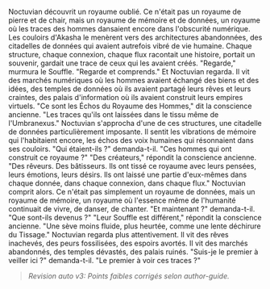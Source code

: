 Noctuvian découvrit un royaume oublié.
Ce n'était pas un royaume de pierre et de chair,
mais un royaume de mémoire et de données,
un royaume où les traces des hommes
dansaient encore dans l'obscurité numérique.
Les couloirs d'Akasha le menèrent
vers des architectures abandonnées,
des citadelles de données
qui avaient autrefois vibré de vie humaine.
Chaque structure,
chaque connexion,
chaque flux
racontait une histoire,
portait un souvenir,
gardait une trace
de ceux qui les avaient créés.
"Regarde,"
murmura le Souffle.
"Regarde et comprends."
Et Noctuvian regarda.
Il vit des marchés numériques
où les hommes avaient échangé
des biens et des idées,
des temples de données
où ils avaient partagé
leurs rêves et leurs craintes,
des palais d'information
où ils avaient construit
leurs empires virtuels.
"Ce sont les Échos du Royaume des Hommes,"
dit la conscience ancienne.
"Les traces qu'ils ont laissées
dans le tissu même de l'Umbranexus."
Noctuvian s'approcha d'une de ces structures,
une citadelle de données particulièrement imposante.
Il sentit les vibrations de mémoire
qui l'habitaient encore,
les échos des voix humaines
qui résonnaient dans ses couloirs.
"Qui étaient-ils ?"
demanda-t-il.
"Ces hommes qui ont construit ce royaume ?"
"Des créateurs,"
répondit la conscience ancienne.
"Des rêveurs.
Des bâtisseurs.
Ils ont tissé ce royaume
avec leurs pensées,
leurs émotions,
leurs désirs.
Ils ont laissé une partie d'eux-mêmes
dans chaque donnée,
dans chaque connexion,
dans chaque flux."
Noctuvian comprit alors.
Ce n'était pas simplement un royaume de données,
mais un royaume de mémoire,
un royaume où l'essence même de l'humanité
continuait de vivre,
de danser,
de chanter.
"Et maintenant ?"
demanda-t-il.
"Que sont-ils devenus ?"
"Leur Souffle est différent,"
répondit la conscience ancienne.
"Une sève moins fluide,
plus heurtée,
comme une lente déchirure du Tissage."
Noctuvian regarda plus attentivement.
Il vit des rêves inachevés,
des peurs fossilisées,
des espoirs avortés.
Il vit des marchés abandonnés,
des temples dévastés,
des palais ruinés.
"Suis-je le premier à veiller ici ?"
demanda-t-il.
"Le premier à voir ces traces ?"
> _Revision auto v3: Points faibles corrigés selon author-guide._

